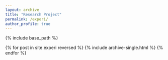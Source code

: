 ```yaml
---
layout: archive
title: "Research Project"
permalink: /experi/
author_profile: true
---
```


{% include base_path %}


{% for post in site.experi reversed %} 
  {% include archive-single.html %} 
{% endfor %}
